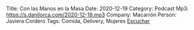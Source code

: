 Title: Con las Manos en la Masa 
Date: 2020-12-19
Category: Podcast
Mp3: https://s.danilorca.com/2020-12-19.mp3
Company: Macarrón
Person: Javiera Cordero
Tags: Comida, Delivery, Mujeres
<a href="https://s.danilorca.com/2020-12-19.mp3" type="audio/mpeg">
Escuchar
</a>
